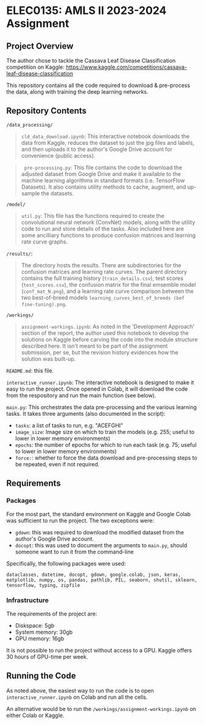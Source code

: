 # ELEC0135: AMLS II 2023-2024 Assignment

## Project Overview

The author chose to tackle the Cassava Leaf Disease Classification competition on Kaggle: https://www.kaggle.com/competitions/cassava-leaf-disease-classification

This repository contains all the code required to download & pre-process the data, along with training the deep learning networks.

## Repository Contents

`/data_processing/`
> `cld_data_download.ipynb`: This interactive notebook downloads the data from Kaggle, reduces the dataset to just the jpg files and labels, and then uploads it to the author's Google Drive account for convenience (public access).

>` pre-processing.py`: This file contains the code to download the adjusted dataset from Google Drive and make it available to the machine learning algorithms in standard formats (i.e. TensorFlow Datasets).  It also contains utility methods to cache, augment, and up-sample the datasets.

`/model/`
> `util.py`: This file has the functions required to create the convolutional neural network (ConvNet) models, along with the utility code to run and store details of the tasks.  Also included here are some ancilliary functions to produce confusion matrices and learning rate curve graphs.

`/results/`:
> The directory hosts the results.  There are subdirectories for the confusion matrices and learning rate curves.  The parent directory contains the full training history (`train_details.csv`), test scores (`test_scores.csv`), the confusion matrix for the final emsemble model (`conf_mat_N.png`), and a learning rate curve comparison between the two best-of-breed models `learning_curves_best_of_breeds (bef fine-tuning).png`.


`/workings/`
> `assignment-workings.ipynb`: As noted in the 'Development Approach' section of the report, the author used this notebook to develop the solutions on Kaggle before carving the code into the module structure described here.  It isn't meant to be part of the assignment submission, per se, but the revision history evidences how the solution was built-up.

`README.md`: this file.

`interactive_runner.ipynb`: The interactive notebook is designed to make it easy to run the project.  Once opened in Colab, it will download the code from the respository and run the main function (see below).

`main.py`: This orchestrates the data pre-processing and the various learning tasks. It takes three arguments (also documented in the script):
  * `tasks`: a list of tasks to run, e.g. "ACEFGHI"
  * `image_size`: Image size on which to train the models (e.g. 255; useful to lower in lower memory environments)
  * `epochs`: the number of epochs for which to run each task (e.g. 75; useful to lower in lower memory environments)
  * `force:`: whether to force the data download and pre-processing steps to be repeated, even if not required.

## Requirements

### Packages

For the most part, the standard environment on Kaggle and Google Colab was sufficient to run the project.  The two exceptions were:
  * `gdown`: this was required to download the modified dataset from the author's Google Drive account.
  * `docopt`: this was used to document the arguments to `main.py`, should someone want to run it from the command-line

Specifically, the following packages were used:

`dataclasses, datetime, docopt, gdown, google.colab, json, keras, matplotlib, numpy, os, pandas, pathlib, PIL, seaborn, shutil, sklearn, tensorflow, typing, zipfile`

### Infrastructure

The requirements of the project are:

* Diskspace: 5gb
* System memory: 30gb
* GPU memory: 16gb

It is not possible to run the project without access to a GPU.  Kaggle offers 30 hours of GPU-time per week.

## Running the Code

As noted above, the easiest way to run the code is to open `interactive_runner.ipynb` on Colab and run all the cells.

An alternative would be to run the `/workings/assignment-workings.ipynb` on either Colab or Kaggle.


